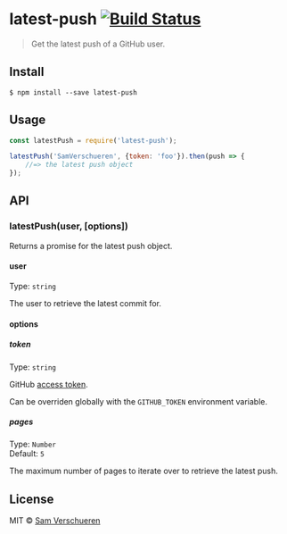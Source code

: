 # latest-push [![Build Status](https://travis-ci.org/SamVerschueren/latest-push.svg?branch=master)](https://travis-ci.org/SamVerschueren/latest-push)

> Get the latest push of a GitHub user.


## Install

```
$ npm install --save latest-push
```


## Usage

```js
const latestPush = require('latest-push');

latestPush('SamVerschueren', {token: 'foo'}).then(push => {
	//=> the latest push object
});
```


## API

### latestPush(user, [options])

Returns a promise for the latest push object.

#### user

Type: `string`

The user to retrieve the latest commit for.

#### options

##### token

Type: `string`

GitHub [access token](https://github.com/settings/tokens/new).

Can be overriden globally with the `GITHUB_TOKEN` environment variable.

##### pages

Type: `Number`  
Default: `5`

The maximum number of pages to iterate over to retrieve the latest push.


## License

MIT © [Sam Verschueren](http://github.com/SamVerschueren)
